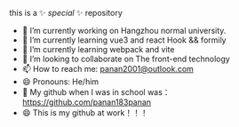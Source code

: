 this is a ✨ _special_ ✨ repository
- 🔭 I’m currently working on Hangzhou normal university.
- 🌱 I’m currently learning vue3 and react Hook && formily
- 🌱 I’m currently learning webpack and vite
- 👯 I’m looking to collaborate on The front-end technology
- 📫 How to reach me: panan2001@outlook.com
- 😄 Pronouns: He/him
- 🌱 My github when I was in school was：https://github.com/panan183panan
- 😄 This is my github at work！！！

